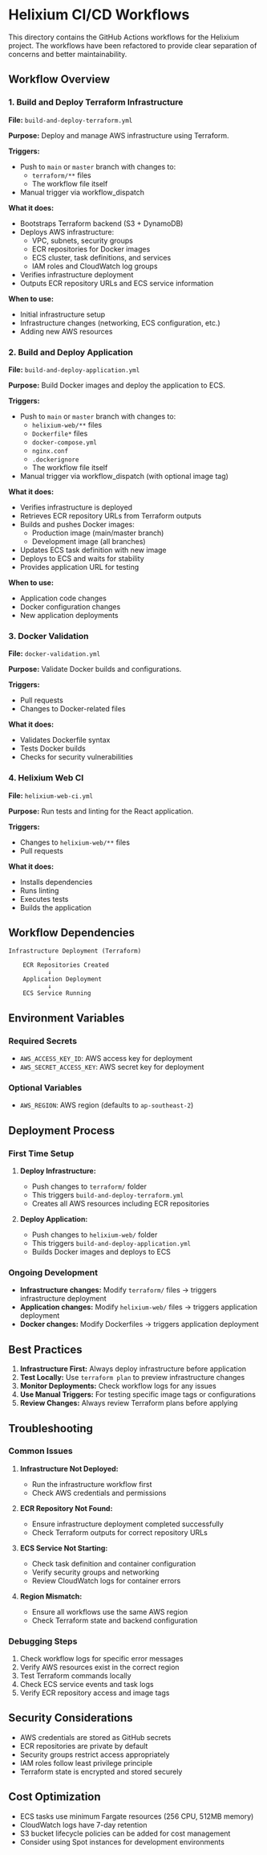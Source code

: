 # Helixium CI/CD Workflows

This directory contains the GitHub Actions workflows for the Helixium project. The workflows have been refactored to provide clear separation of concerns and better maintainability.

## Workflow Overview

### 1. Build and Deploy Terraform Infrastructure

**File:** `build-and-deploy-terraform.yml`

**Purpose:** Deploy and manage AWS infrastructure using Terraform.

**Triggers:**

- Push to `main` or `master` branch with changes to:
  - `terraform/**` files
  - The workflow file itself
- Manual trigger via workflow_dispatch

**What it does:**

- Bootstraps Terraform backend (S3 + DynamoDB)
- Deploys AWS infrastructure:
  - VPC, subnets, security groups
  - ECR repositories for Docker images
  - ECS cluster, task definitions, and services
  - IAM roles and CloudWatch log groups
- Verifies infrastructure deployment
- Outputs ECR repository URLs and ECS service information

**When to use:**

- Initial infrastructure setup
- Infrastructure changes (networking, ECS configuration, etc.)
- Adding new AWS resources

### 2. Build and Deploy Application

**File:** `build-and-deploy-application.yml`

**Purpose:** Build Docker images and deploy the application to ECS.

**Triggers:**

- Push to `main` or `master` branch with changes to:
  - `helixium-web/**` files
  - `Dockerfile*` files
  - `docker-compose.yml`
  - `nginx.conf`
  - `.dockerignore`
  - The workflow file itself
- Manual trigger via workflow_dispatch (with optional image tag)

**What it does:**

- Verifies infrastructure is deployed
- Retrieves ECR repository URLs from Terraform outputs
- Builds and pushes Docker images:
  - Production image (main/master branch)
  - Development image (all branches)
- Updates ECS task definition with new image
- Deploys to ECS and waits for stability
- Provides application URL for testing

**When to use:**

- Application code changes
- Docker configuration changes
- New application deployments

### 3. Docker Validation

**File:** `docker-validation.yml`

**Purpose:** Validate Docker builds and configurations.

**Triggers:**

- Pull requests
- Changes to Docker-related files

**What it does:**

- Validates Dockerfile syntax
- Tests Docker builds
- Checks for security vulnerabilities

### 4. Helixium Web CI

**File:** `helixium-web-ci.yml`

**Purpose:** Run tests and linting for the React application.

**Triggers:**

- Changes to `helixium-web/**` files
- Pull requests

**What it does:**

- Installs dependencies
- Runs linting
- Executes tests
- Builds the application

## Workflow Dependencies

```
Infrastructure Deployment (Terraform)
           ↓
    ECR Repositories Created
           ↓
    Application Deployment
           ↓
    ECS Service Running
```

## Environment Variables

### Required Secrets

- `AWS_ACCESS_KEY_ID`: AWS access key for deployment
- `AWS_SECRET_ACCESS_KEY`: AWS secret key for deployment

### Optional Variables

- `AWS_REGION`: AWS region (defaults to `ap-southeast-2`)

## Deployment Process

### First Time Setup

1. **Deploy Infrastructure:**

   - Push changes to `terraform/` folder
   - This triggers `build-and-deploy-terraform.yml`
   - Creates all AWS resources including ECR repositories

2. **Deploy Application:**
   - Push changes to `helixium-web/` folder
   - This triggers `build-and-deploy-application.yml`
   - Builds Docker images and deploys to ECS

### Ongoing Development

- **Infrastructure changes:** Modify `terraform/` files → triggers infrastructure deployment
- **Application changes:** Modify `helixium-web/` files → triggers application deployment
- **Docker changes:** Modify Dockerfiles → triggers application deployment

## Best Practices

1. **Infrastructure First:** Always deploy infrastructure before application
2. **Test Locally:** Use `terraform plan` to preview infrastructure changes
3. **Monitor Deployments:** Check workflow logs for any issues
4. **Use Manual Triggers:** For testing specific image tags or configurations
5. **Review Changes:** Always review Terraform plans before applying

## Troubleshooting

### Common Issues

1. **Infrastructure Not Deployed:**

   - Run the infrastructure workflow first
   - Check AWS credentials and permissions

2. **ECR Repository Not Found:**

   - Ensure infrastructure deployment completed successfully
   - Check Terraform outputs for correct repository URLs

3. **ECS Service Not Starting:**

   - Check task definition and container configuration
   - Verify security groups and networking
   - Review CloudWatch logs for container errors

4. **Region Mismatch:**
   - Ensure all workflows use the same AWS region
   - Check Terraform state and backend configuration

### Debugging Steps

1. Check workflow logs for specific error messages
2. Verify AWS resources exist in the correct region
3. Test Terraform commands locally
4. Check ECS service events and task logs
5. Verify ECR repository access and image tags

## Security Considerations

- AWS credentials are stored as GitHub secrets
- ECR repositories are private by default
- Security groups restrict access appropriately
- IAM roles follow least privilege principle
- Terraform state is encrypted and stored securely

## Cost Optimization

- ECS tasks use minimum Fargate resources (256 CPU, 512MB memory)
- CloudWatch logs have 7-day retention
- S3 bucket lifecycle policies can be added for cost management
- Consider using Spot instances for development environments
